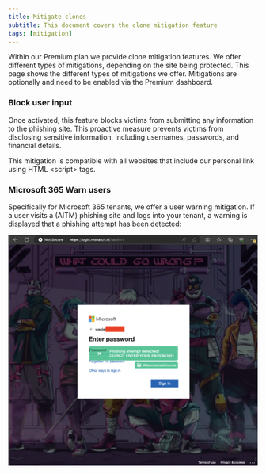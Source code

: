 ```yaml
---
title: Mitigate clones
subtitle: This document covers the clone mitigation feature
tags: [mitigation]
---
```


Within our Premium plan we provide clone mitigation features. We offer different types of mitigations, depending on the site being protected. This page shows the different types of mitigations we offer. Mitigations are optionally and need to be enabled via the Premium dashboard.

### Block user input
Once activated, this feature blocks victims from submitting any information to the phishing site. This proactive measure prevents victims from disclosing sensitive information, including usernames, passwords, and financial details.

This mitigation is compatible with all websites that include our personal link using HTML \<script\> tags.

### Microsoft 365 Warn users
Specifically for Microsoft 365 tenants, we offer a user warning mitigation. If a user visits a (AITM) phishing site and logs into your tenant, a warning is displayed that a phishing attempt has been detected:

![Mitigation](/assets/img/microsoft/mitigation_warning.png)